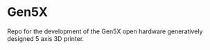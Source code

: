 # Gen5X
Repo for the development of the Gen5X open hardware generatively designed 5 axis 3D printer. 
